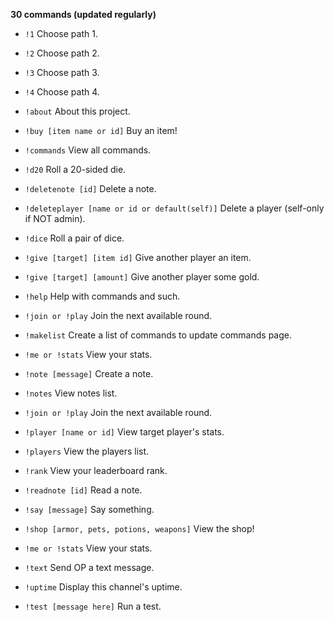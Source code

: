 **30 commands (updated regularly)**

- `!1` Choose path 1.

- `!2` Choose path 2.

- `!3` Choose path 3.

- `!4` Choose path 4.

- `!about` About this project.

- `!buy [item name or id]` Buy an item!

- `!commands` View all commands.

- `!d20` Roll a 20-sided die.

- `!deletenote [id]` Delete a note.

- `!deleteplayer [name or id or default(self)]` Delete a player (self-only if NOT admin).

- `!dice` Roll a pair of dice.

- `!give [target] [item id]` Give another player an item.

- `!give [target] [amount]` Give another player some gold.

- `!help` Help with commands and such.

- `!join or !play` Join the next available round.

- `!makelist` Create a list of commands to update commands page.

- `!me or !stats` View your stats.

- `!note [message]` Create a note.

- `!notes` View notes list.

- `!join or !play` Join the next available round.

- `!player [name or id]` View target player's stats.

- `!players` View the players list.

- `!rank` View your leaderboard rank.

- `!readnote [id]` Read a note.

- `!say [message]` Say something.

- `!shop [armor, pets, potions, weapons]` View the shop!

- `!me or !stats` View your stats.

- `!text` Send OP a text message.

- `!uptime` Display this channel's uptime.

- `!test [message here]` Run a test.

